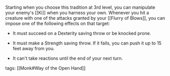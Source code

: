 Starting when you choose this tradition at 3rd level, you can manipulate your enemy's [[Ki]] when you harness your own. Whenever you hit a creature with one of the attacks granted by your [[Flurry of Blows]], you can impose one of the following effects on that target:

-   It must succeed on a Dexterity saving throw or be knocked prone.

-   It must make a Strength saving throw. If it fails, you can push it up to 15 feet away from you.

-   It can't take reactions until the end of your next turn.

tags: [[Monk#Way of the Open Hand]]